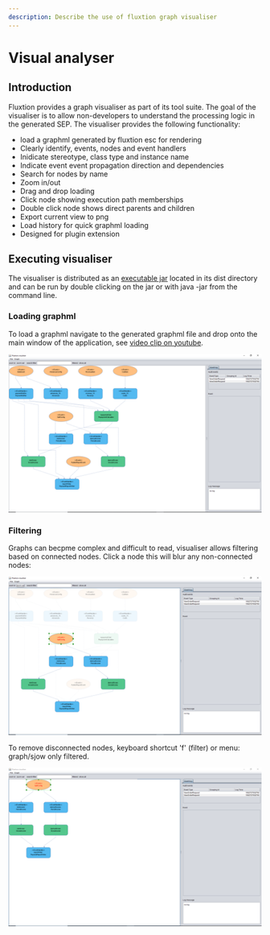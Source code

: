 ```yaml
---
description: Describe the use of fluxtion graph visualiser
---
```


# Visual analyser

## Introduction

Fluxtion provides a graph visualiser as part of its tool suite. The goal of the visualiser is to allow non-developers to understand the processing logic in the generated SEP. The visualiser provides the following functionality:

* load a graphml generated by fluxtion esc for rendering
* Clearly identify, events, nodes and event handlers
* Inidicate stereotype, class type and instance name
* Indicate event event propagation direction and dependencies
* Search for nodes by name
* Zoom in/out
* Drag and drop loading
* Click node showing execution path memberships
* Double click node shows direct parents and children
* Export current view to png
* Load history for quick graphml loading
* Designed for plugin extension

## Executing visualiser

The visualiser is distributed as an [executable jar](https://github.com/v12technology/fluxtion-visualiser/blob/master/dist/fluxtion-visualiser.jar) located in its dist directory and can be run by double clicking on the jar or with java -jar  from the command line. 

### Loading graphml

To load a graphml navigate to the generated graphml file and drop onto the main window of the application, see [video clip on youtube](https://www.youtube.com/watch?v=rZrooItHlUM).

![freshly loaded graphml](../.gitbook/assets/viauliser_2.png)

### Filtering

Graphs can becpme complex and difficult to read, visualiser allows filtering based on connected nodes. Click a node this will blur any non-connected nodes:

![execution graph for selected nodes](../.gitbook/assets/blurred_nodes.png)

To remove disconnected nodes, keyboard shortcut 'f' \(filter\) or menu: graph/sjow only filtered. 

![](../.gitbook/assets/filtered_only.png)

  


